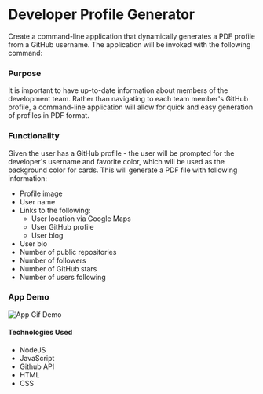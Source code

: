 # Developer Profile Generator

Create a command-line application that dynamically generates a PDF profile from a GitHub username. The application will be invoked with the following command:

### Purpose 

It is important to have up-to-date information about members of the development team. Rather than navigating to each team member's GitHub profile, a command-line application will allow for quick and easy generation of profiles in PDF format.

### Functionality

Given the user has a GitHub profile - the user will be prompted for the developer's username and favorite color, which will be used as the background color for cards. This will generate a PDF file with following information: 

* Profile image
* User name
* Links to the following:
  * User location via Google Maps
  * User GitHub profile
  * User blog
* User bio
* Number of public repositories
* Number of followers
* Number of GitHub stars
* Number of users following

### App Demo

![App Gif Demo](dev-profile-generator-demo.gif)

#### Technologies Used 
 * NodeJS
 * JavaScript
 * Github API
 * HTML
 * CSS

